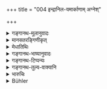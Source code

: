 +++
title = "004 इन्द्रानिल-यमार्काणाम् अग्नेश्"

+++

<details><summary>गङ्गानथ-मूलानुवादः</summary>

At a time when the people were without a King, and were utterly perturbed through fear, the Lord created the King for the protection of all this;—(3) taking out the essential constituents of Indra, Vāyu, Yama, Sūrya, Varuṇa, Chandra and Kubera—(4)
</details>

<details><summary>मानसतरङ्गिणीकृत्</summary>

The king is the embodiment of the eternal essences of indra, vAyu (anila), yama, surya (arka), agni, varuNa, chandra and kubera (vittesha).
</details>


<details><summary>मेधातिथिः</summary>

**अनिलो** वायुः । **वित्तेशो** धनपतिर् वैश्रवणः । **मात्रा** अवयवाः । **शाश्वतीः** सारभूताः । **निर्हृत्य** निष्कृष्य ॥ ७.४ ॥
</details>

<details><summary>गङ्गानथ-भाष्यानुवादः</summary>

**(verse 7.3)**

‘*Perturbed*’—troubled, or unsettled.

‘*Lord*’—Prājapati.

This is a pure enlogium.—(3)

**(verse 7.4)**

‘*Anita*’ is Vāyu.

‘*Vitteśa*,’—the Lord of Wealth, Vaiśravaṇa, Kubera.

‘*Mātra*’—constituent parts.

‘*Eternal*’—*i*. *e*., essential.

‘*Niṣkṛtya*’—extracting, taking out—(4)
</details>

<details><summary>गङ्गानथ-टिप्पन्यः</summary>

**(verse 7.3)**

This verse is quoted in *Parāśaramādhava* (Ācāra, p. 391), to the effect
that the king is the representative of the strong hand of the Law;—in
*Parāśaramādhava* (Vyavahāra, p. 5), to the effect that the King comes
down to the earth for the suppression of the thief and other
evil-doers;—in *Vīramitrodaya* (Lakṣaṇa, p. 195), as to the effect that
the king was created by Brahmā for the purpose of protecting the
people;—and in *Vīramitrodaya* (Rājanīti, p. 15), which adds the
following notes:—‘*Arājake*’ means ‘without a king’;—in ‘*sarvataḥ*’ the
affix ‘*tasil*’ has the sense of the Ablative, and the word means ‘from
all strong individuals,’—‘*abhidrute*’ means ‘oppressed,’—‘*asya*’ means
‘of this world’;—‘*prabhu*’ is Brahmā. In some places the reading is
‘*vidrute*’ (for ‘*abhidrute*’), which means ‘fallen off from duty’; and
in this case the affix in ‘*sarvataḥ*’ will have the force of the
Locative.—It then goes on to remark that the reading adopted by
Medhātithi is ‘*cakṣurdharmasya sarvasya*’ (in the place of
*rakṣārthamasya sarvasya*’) under which reading ‘*bhayāt*’ will mean
‘through fear of *adharma*,’—‘*dharmasya cakṣuḥ*’ will be the ‘seer,’
*i.e*., the *propagator* ‘of Dharma,’ *i.e*., the king who is known as
the ‘source of Dharma.’

This is quoted in *Rājanītiratnākara* (p. 2a).

**(verse 7.4)**

This verse is quoted in *Parāśaramādhava* (Ācāra, p. 392);—in the same
work (Vyavahāra, p. 5);—and in *Vīramitrodaya* (Rājanīti, p. 6), which
explains that ‘*anila*’ is Vāyu, ‘*vitteśa*’ is Kuvera,—‘*mātrā*’ means
portions—‘*nirhṛtya*’ means ‘extracting,’—‘*śāśvatīḥ*’ means ‘most
essential’ or ‘most lasting.’—It adds that this verse may be construed
with verse 3, the construction being ‘*mātrā nirhṛtya* (verse 4)
*rājānamasṛjat*’ (verse 3).

This is quoted along with verses 5 and 6 in *Rājanītiratnākara* (p. 4a).
</details>

<details><summary>गङ्गानथ-तुल्य-वाक्यानि</summary>

**(verses 7.3-13)  
**

*Mahābhārata* (Parāśaramādhava-Ācāra, p.393)—‘All the deities are
invisible; the king is the only visible deity, whose favour and
disfavour bring about visible results. The king is the father, the
mother and also the family of all those of noble families; the king is
Truth and Deity; and the king is the great benefactor of the people. Let
there be no doubt as to whether the king is the regulator of the time or
time is the regulator of the king; for it is the king who regulates
time. O King! in this world, the virtue of men is guarded by the king;
it is only through fear of the king that people do not devour each
other,’

*Bṛhat-Parāśara* (Vīramitrodaya-Rājanīti, p. 16).—‘Brahmā created the
king with portions of Indra, Fire, Wind, Yama, Sun, Moon, Varuṇa, Kuvera
and Īśāna.’

*Bṛhat-Parāśara* (Vīramitrodaya-Rājanīti, p. 20).—‘With or without
cause, having his anger aroused, the king could burn the people; that is
why people knowing the policy of kings call the king *Fire*.’

*Nārada* (Do.).—‘When the king becomes angry, with or without cause, he
burns the people; that is why they call him *Fire*. When the king
desirous of conquest has recourse to valour and marches against enemies,
then is he called *Indra*. The king is called the *Moon* when, on the
disappearance of anger and splendour, he appears before the people in a
happy mood. When the king seated on the seat of judgment, awards
punishments impartially to all creatures, then he is *Yama*. When the
king bestows gifts upon learned men and dependents seeking for help,
then he is called *Kuvera*. As among human beings, the king is without
beginning and without end, and as he is endowed with splendour and
purity, and as he deviates not from the right path, and as an impure man
becomes pure by his word, and the pure becomes impure, wherefore should
not such a king not be a god?’

*Bṛhaspati* (Do.).—‘Inasmuch as the king *keeps the people pleased*
(*rañjayati*) by means of his four-limbed army, and shines with his
splendid body, he is called the *Raja*.’

*Aṅgiras* (Do.).—‘Inasmuch as the king, by means of punishments, removes
evil he is called the *Guru*.’

*Mahābhārata* (Do.).—‘In countries devoid of a king, Righteousness
obtains no footing and people devour one another; fie, therefore, upon
anarchy! Since the Veda declares the king to be Indra, he should be
honoured by one who desires his own welfare, in the same manner as
Indra. I feel that one should never live in a country where there is no
king. In a country where there is no king, the Fire does not convey
offerings to the gods. Such countries as have no kings are powerless
whenever attacked by enemies.’

*Vālmiki-Rāmāyaṇa* (Vīramitrodaya-Rājanīti, p. 20).—‘In a country where
there is no king, there is no safety of life or property; nor is the
enemy able to bear any attack by enemies.’

*Garuḍa-purāṇa* (Do.).—‘Wealthy man, Vedic scholar, king, river, and
physician,—in a place where these five are nor present, one should not
take up residence.’

*Śukranīti* (l.141).—‘The king is made out of the paramount elements of
Indra, Vāyu, Yama, Surya (Sūrya), Agni, Varuṇa, Chandra, and Kuvera; he
is the lord of both the moveable and immoveable worlds.’
</details>

<details><summary>भारुचिः</summary>

"बालो ऽपि नावमन्तव्यः" (म्ध् ७.८) इत्य् अस्य विधेर् वक्ष्यमाणस्येमे दश श्लोकाः शेषतया विज्ञेयाः । एवम् इन्रादीनां स्वविषये येन चेष्टाः करोति तेन तेषां मात्राभ्यो निर्मित इत्य् उच्यते ॥ ७.४ ॥
</details>

<details><summary>Bühler</summary>

004	Taking (for that purpose) eternal particles of Indra, of the Wind, of Yama, of the Sun, of Fire, of Varuna, of the Moon, and of the Lord of wealth (Kubera).
</details>
